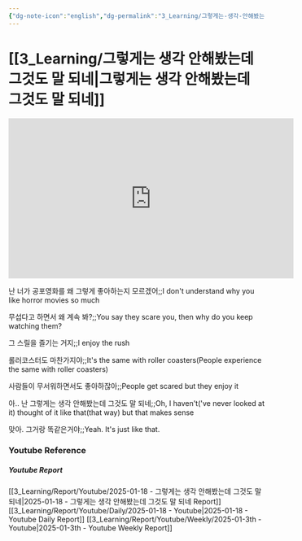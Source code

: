 ```yaml
---
{"dg-note-icon":"english","dg-permalink":"3_Learning/그렇게는-생각-안해봤는데-그것도-말-되네","created-date":"2025-01-18 5:25:31 pm","date":"2025-01-18","type":"youtube","tags":["youtube","english","flashcards"],"aliases":null,"title":"그렇게는 생각 안해봤는데 그것도 말 되네","youtuber":"빨모쌤","channelName":"라이브 아카데미","link":"https://www.youtube.com/watch?v=3BWztW9gG-E","img":"https://img.youtube.com/vi/3BWztW9gG-E/0.jpg","dg-publish":true,"permalink":"/3_Learning/그렇게는-생각-안해봤는데-그것도-말-되네/","dgPassFrontmatter":true,"noteIcon":"english"}
---
```


# [[3_Learning/그렇게는 생각 안해봤는데 그것도 말 되네\|그렇게는 생각 안해봤는데 그것도 말 되네]]


<div class="container-root"><span></span></div><div><div class="container-root"><iframe width="560" height="315" src="https://www.youtube.com/embed/3BWztW9gG-E" title="YouTube video player" frameborder="0" allow="accelerometer; autoplay; clipboard-write; encrypted-media; gyroscope; picture-in-picture; web-share" allowfullscreen=""></iframe></div></div>

난 너가 공포영화를 왜 그렇게 좋아하는지 모르겠어;;I don't understand why you like horror movies so much
<!--SR:!2025-01-22,4,270-->
무섭다고 하면서 왜 계속 봐?;;You say they scare you, then why do you keep watching them?
<!--SR:!2025-01-22,4,270-->
그 스릴을 즐기는 거지;;I enjoy the rush
<!--SR:!2025-01-22,4,270-->
롤러코스터도 마찬가지야;;It's the same with roller coasters(People experience the same with roller coasters)
<!--SR:!2025-01-22,4,270-->
사람들이 무서워하면서도 좋아하잖아;;People get scared but they enjoy it
<!--SR:!2025-01-21,3,250-->
아.. 난 그렇게는 생각 안해봤는데 그것도 말 되네;;Oh, I haven't('ve never looked at it) thought of it like that(that way) but that makes sense
<!--SR:!2025-01-22,4,270-->
맞아. 그거랑 똑같은거야;;Yeah. It's just like that.
<!--SR:!2025-01-22,4,270-->













### Youtube Reference
##### Youtube Report
[[3_Learning/Report/Youtube/2025-01-18 - 그렇게는 생각 안해봤는데 그것도 말 되네\|2025-01-18 - 그렇게는 생각 안해봤는데 그것도 말 되네 Report]]
[[3_Learning/Report/Youtube/Daily/2025-01-18 - Youtube\|2025-01-18 - Youtube Daily Report]]
[[3_Learning/Report/Youtube/Weekly/2025-01-3th - Youtube\|2025-01-3th - Youtube Weekly Report]]





